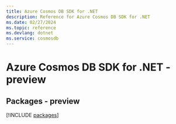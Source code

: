 ```yaml
---
title: Azure Cosmos DB SDK for .NET
description: Reference for Azure Cosmos DB SDK for .NET
ms.date: 02/27/2024
ms.topic: reference
ms.devlang: dotnet
ms.service: cosmosdb
---
```

# Azure Cosmos DB SDK for .NET - preview
## Packages - preview
[!INCLUDE [packages](cosmos-db-index.md)]